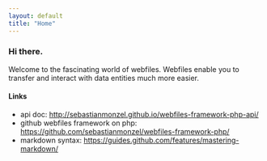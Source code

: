 ```yaml
---
layout: default
title: "Home"
---
```


### Hi there.

Welcome to the fascinating world of webfiles. Webfiles enable you to transfer and interact with data entities much more easier.

#### Links

- api doc: http://sebastianmonzel.github.io/webfiles-framework-php-api/
- github webfiles framework on php: https://github.com/sebastianmonzel/webfiles-framework-php/
- markdown syntax: https://guides.github.com/features/mastering-markdown/
